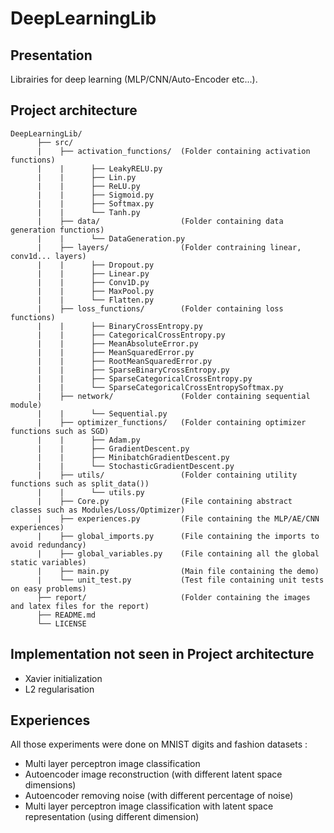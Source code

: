 # DeepLearningLib

## Presentation

Librairies for deep learning (MLP/CNN/Auto-Encoder etc...).

## Project architecture

<pre><code>DeepLearningLib/
      ├── src/                   
      |    ├── activation_functions/  (Folder containing activation functions)
      |    |      ├── LeakyRELU.py
      |    |      ├── Lin.py
      |    |      ├── ReLU.py
      |    |      ├── Sigmoid.py
      |    |      ├── Softmax.py
      |    |      └── Tanh.py
      |    ├── data/                  (Folder containing data generation functions)
      |    |      └── DataGeneration.py
      |    ├── layers/                (Folder contraining linear, conv1d... layers)
      |	   |	  ├── Dropout.py
      |    |      ├── Linear.py
      |    |      ├── Conv1D.py
      |    |      ├── MaxPool.py
      |    |      └── Flatten.py
      |    ├── loss_functions/        (Folder containing loss functions)
      |    |      ├── BinaryCrossEntropy.py
      |    |      ├── CategoricalCrossEntropy.py
      |    |      ├── MeanAbsoluteError.py
      |    |      ├── MeanSquaredError.py
      |    |      ├── RootMeanSquaredError.py
      |    |      ├── SparseBinaryCrossEntropy.py
      |    |      ├── SparseCategoricalCrossEntropy.py
      |    |      └── SparseCategoricalCrossEntropySoftmax.py
      |    ├── network/               (Folder containing sequential module)
      |    |      └── Sequential.py
      |    ├── optimizer_functions/   (Folder containing optimizer functions such as SGD)
      |    |      ├── Adam.py
      |    |      ├── GradientDescent.py
      |    |      ├── MinibatchGradientDescent.py
      |    |      └── StochasticGradientDescent.py
      |    ├── utils/                 (Folder containing utility functions such as split_data())
      |    |      └── utils.py
      |    ├── Core.py                (File containing abstract classes such as Modules/Loss/Optimizer)
      |    ├── experiences.py         (File containing the MLP/AE/CNN experiences)
      |    ├── global_imports.py      (File containing the imports to avoid redundancy)
      |    ├── global_variables.py    (File containing all the global static variables)
      |    ├── main.py                (Main file containing the demo)
      |    └── unit_test.py           (Test file containing unit tests on easy problems) 
      ├── report/                     (Folder containing the images and latex files for the report)	
      ├── README.md		          
      └── LICENSE  
</pre></code>

## Implementation not seen in Project architecture

- Xavier initialization
- L2 regularisation

## Experiences

All those experiments were done on MNIST digits and fashion datasets :
- Multi layer perceptron image classification
- Autoencoder image reconstruction (with different latent space dimensions)
- Autoencoder removing noise (with different percentage of noise)
- Multi layer perceptron image classification with latent space representation (using different dimension)
